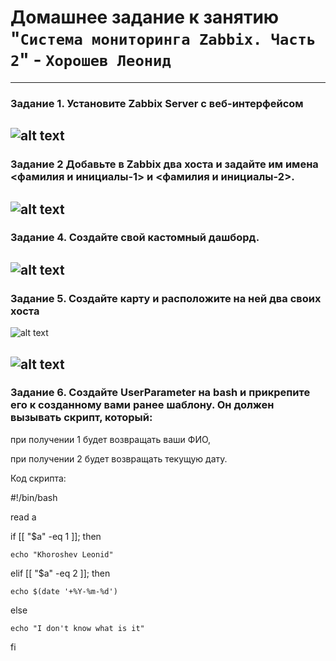# Домашнее задание к занятию "`Система мониторинга Zabbix. Часть 2`" - `Хорошев Леонид`

---

### Задание 1. Установите Zabbix Server с веб-интерфейсом

![alt text](https://github.com/LeonidKhoroshev/hw-08-03/blob/main/zabbix1.png)
---

### Задание 2 Добавьте в Zabbix два хоста и задайте им имена <фамилия и инициалы-1> и <фамилия и инициалы-2>.

![alt text](https://github.com/LeonidKhoroshev/hw-08-03/blob/main/zabbix2.png)
---


### Задание 4. Создайте свой кастомный дашборд.

![alt text](https://github.com/LeonidKhoroshev/hw-08-03/blob/main/zabbix3.png)
---


### Задание 5. Создайте карту и расположите на ней два своих хоста

![alt text](https://github.com/LeonidKhoroshev/hw-08-03/blob/main/zabbix4.1.png)

![alt text](https://github.com/LeonidKhoroshev/hw-08-03/blob/main/zabbix4.2.png)
---


### Задание 6. Создайте UserParameter на bash и прикрепите его к созданному вами ранее шаблону. Он должен вызывать скрипт, который:

при получении 1 будет возвращать ваши ФИО,

при получении 2 будет возвращать текущую дату.

Код скрипта:

#!/bin/bash

read a

if [[ "$a" -eq 1 ]]; then

    echo "Khoroshev Leonid"

elif [[ "$a" -eq 2 ]]; then

    echo $(date '+%Y-%m-%d')

else

    echo "I don't know what is it"

fi
